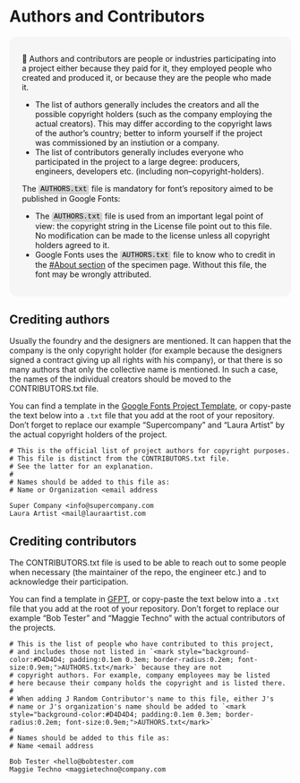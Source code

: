 # Authors and Contributors

<div style="background-color:#F6F6F6; color:#121212; padding:1.2em 1.6em; border-radius: 1em; font-size:1em">

🦤 Authors and contributors are people or industries participating into a project either because they paid for it, they employed people who created and produced it, or because they are the people who made it.
    <ul>
     <li>The list of authors generally includes the creators and all the possible copyright holders (such as the company employing the actual creators). This may differ according to the copyright laws of the author’s country; better to inform yourself if the project was commissioned by an instiution or a company.</li>
    <li> The list of contributors generally includes everyone who participated in the project to a large degree: producers, engineers, developers etc. (including non–copyright-holders). </li>
</ul>
    
The <mark style="background-color:#D4D4D4; padding:0.1em 0.3em; border-radius:0.2em; font-size:0.9em; font-family:SFMono-Regular,Consolas,Liberation Mono,Menlo,Courier,monospace;">AUTHORS.txt</mark> file is mandatory for font’s repository aimed to be published in Google Fonts:
<ul>
    <li>The <mark style="background-color:#D4D4D4; padding:0.1em 0.3em; border-radius:0.2em; font-size:0.9em; font-family:SFMono-Regular,Consolas,Liberation Mono,Menlo,Courier,monospace;">AUTHORS.txt</mark> file is used from an important legal point of view: the copyright string in the License file point out to this file. No modification can be made to the license unless all copyright holders agreed to it.</li>
    <li>Google Fonts uses the <mark style="background-color:#D4D4D4; padding:0.1em 0.3em; border-radius:0.2em; font-size:0.9em; font-family:SFMono-Regular,Consolas,Liberation Mono,Menlo,Courier,monospace;">AUTHORS.txt</mark> file to know who to credit in the <a href="https://fonts.google.com/specimen/Brygada+1918#about">#About section</a> of the specimen page. Without this file, the font may be wrongly attributed.</li>
</ul>

</div>

## Crediting authors

Usually the foundry and the designers are mentioned. It can happen that the company is the only copyright holder (for example because the designers signed a contract giving up all rights with his company), or that there is so many authors that only the collective name is mentioned. In such a case, the names of the individual creators should be moved to the CONTRIBUTORS.txt file.

You can find a template in the [Google Fonts Project Template](https://github.com/googlefonts/googlefonts-project-template), or copy-paste the text below into a `.txt` file that you add at the root of your repository. Don’t forget to replace our example “Supercompany” and “Laura Artist” by the actual copyright holders of the project.

``` code
# This is the official list of project authors for copyright purposes.
# This file is distinct from the CONTRIBUTORS.txt file.
# See the latter for an explanation.
#
# Names should be added to this file as:
# Name or Organization <email address

Super Company <info@supercompany.com
Laura Artist <mail@lauraartist.com
```

## Crediting contributors

The CONTRIBUTORS.txt file is used to be able to reach out to some people when necessary (the maintainer of the repo, the engineer etc.) and to acknowledge their participation.

You can find a template in [GFPT](https://github.com/googlefonts/googlefonts-project-template/blob/main/CONTRIBUTORS.txt), or copy-paste the text below into a `.txt` file that you add at the root of your repository. Don’t forget to replace our example “Bob Tester” and “Maggie Techno” with the actual contributors of the projects.

``` code
# This is the list of people who have contributed to this project,
# and includes those not listed in `<mark style="background-color:#D4D4D4; padding:0.1em 0.3em; border-radius:0.2em; font-size:0.9em;">AUTHORS.txt</mark>` because they are not
# copyright authors. For example, company employees may be listed
# here because their company holds the copyright and is listed there.
#
# When adding J Random Contributor's name to this file, either J's
# name or J's organization's name should be added to `<mark style="background-color:#D4D4D4; padding:0.1em 0.3em; border-radius:0.2em; font-size:0.9em;">AUTHORS.txt</mark>`
#
# Names should be added to this file as:
# Name <email address

Bob Tester <hello@bobtester.com
Maggie Techno <maggietechno@company.com
```
